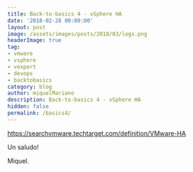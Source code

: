 ```yaml
---
title: Back-to-basics 4 - vSphere HA
date: '2018-02-28 00:00:00'
layout: post
image: /assets/images/posts/2018/03/logs.png
headerImage: true
tag:
- vmware
- vsphere
- vexpert
- devops
- backtobasics
category: blog
author: miquelMariano
description: Back-to-basics 4 - vSphere HA
hidden: false
permalink: /basics4/
---
```


https://searchvmware.techtarget.com/definition/VMware-HA




Un saludo!

Miquel.


